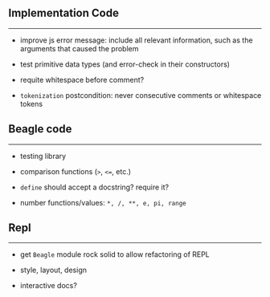 ## Implementation Code ##
-----

 - improve js error message:  include all relevant information, such as the arguments that
   caused the problem

 - test primitive data types (and error-check in their constructors)

 - requite whitespace before comment?

 - `tokenization` postcondition:  never consecutive comments or whitespace tokens



## Beagle code ##
--------

 - testing library

 - comparison functions (`>`, `<=`, etc.)

 - `define` should accept a docstring?  require it?

 - number functions/values:  `*, /, **, e, pi, range`



## Repl ##
---------

 - get `Beagle` module rock solid to allow refactoring of REPL

 - style, layout, design

 - interactive docs?

